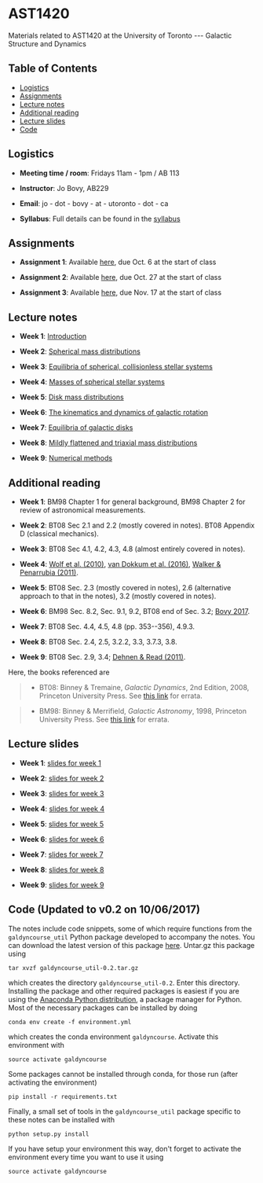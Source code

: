 # AST1420
Materials related to AST1420 at the University of Toronto --- Galactic Structure and Dynamics

## Table of Contents

* [Logistics](#logistics)
* [Assignments](#assignments)
* [Lecture notes](#lecture-notes)
* [Additional reading](#additional-reading)
* [Lecture slides](#lecture-slides)
* [Code](#code)

## Logistics

* **Meeting time / room**: Fridays 11am - 1pm / AB 113

* **Instructor**: Jo Bovy, AB229

* **Email**: jo - dot - bovy - at - utoronto - dot - ca

* **Syllabus**: Full details can be found in the [syllabus](https://github.com/jobovy/AST1420/blob/master/syllabus/syllabus-ast1420.pdf)

## Assignments

* **Assignment 1**: Available [here](http://astro.utoronto.ca/~bovy/AST1420/assignments/assignment1.pdf), due Oct. 6 at the start of class

* **Assignment 2**: Available [here](http://astro.utoronto.ca/~bovy/AST1420/assignments/assignment2.pdf), due Oct. 27 at the start of class

* **Assignment 3**: Available [here](http://astro.utoronto.ca/~bovy/AST1420/assignments/assignment3.pdf), due Nov. 17 at the start of class

## Lecture notes

* **Week 1**: [Introduction](http://astro.utoronto.ca/~bovy/AST1420/notes/notebooks/01.-Introduction.html)

* **Week 2**: [Spherical mass distributions](http://astro.utoronto.ca/~bovy/AST1420/notes/notebooks/02.-Spherical-Mass-Distributions.html)

* **Week 3**: [Equilibria of spherical, collisionless stellar systems](http://astro.utoronto.ca/~bovy/AST1420/notes/notebooks/03.-Equilibria-Spherical-Collisionless-Systems.html)

* **Week 4**: [Masses of spherical stellar systems](http://astro.utoronto.ca/~bovy/AST1420/notes/notebooks/04.-Masses-Spherical-Systems.html)

* **Week 5**: [Disk mass distributions](http://astro.utoronto.ca/~bovy/AST1420/notes/notebooks/05.-Flattened-Mass-Distributions.html)

* **Week 6**: [The kinematics and dynamics of galactic rotation](http://astro.utoronto.ca/~bovy/AST1420/notes/notebooks/06.-Galactic-Rotation.html)

* **Week 7**: [Equilibria of galactic disks](http://astro.utoronto.ca/~bovy/AST1420/notes/notebooks/07.-Equilibria-Flattened-Collisionless-Systems.html)

* **Week 8**: [Mildly flattened and triaxial mass distributions](http://astro.utoronto.ca/~bovy/AST1420/notes/notebooks/08.-Triaxial-Mass-Distributions.html)

* **Week 9**: [Numerical methods](http://astro.utoronto.ca/~bovy/AST1420/notes/notebooks/09.-N-body-Modeling.html)

## Additional reading

* **Week 1**: BM98 Chapter 1 for general background, BM98 Chapter 2
    for review of astronomical measurements.

* **Week 2**: BT08 Sec 2.1 and 2.2 (mostly covered in notes). BT08
    Appendix D (classical mechanics).

* **Week 3**: BT08 Sec 4.1, 4.2, 4.3, 4.8 (almost entirely covered in
    notes).

* **Week 4**: [Wolf et
    al. (2010)](http://adsabs.harvard.edu/abs/2010MNRAS.406.1220W),
    [van Dokkum et
    al. (2016)](http://adsabs.harvard.edu/abs/2016ApJ...828L...6V),
    [Walker & Penarrubia
    (2011)](http://adsabs.harvard.edu/abs/2011ApJ...742...20W).

* **Week 5**: BT08 Sec. 2.3 (mostly covered in notes), 2.6 (alternative
    approach to that in the notes), 3.2 (mostly covered in notes).

* **Week 6**: BM98 Sec. 8.2, Sec. 9.1, 9.2, BT08 end of Sec. 3.2;
    [Bovy 2017](http://adsabs.harvard.edu/abs/2017MNRAS.468L..63B).

* **Week 7**: BT08 Sec. 4.4, 4.5, 4.8 (pp. 353--356), 4.9.3.

* **Week 8**: BT08 Sec. 2.4, 2.5, 3.2.2, 3.3, 3.7.3, 3.8.

* **Week 9**: BT08 Sec. 2.9, 3.4; [Dehnen & Read (2011)](http://adsabs.harvard.edu/abs/2011EPJP..126...55D).

Here, the books referenced are

> * BT08: Binney & Tremaine, *Galactic Dynamics*, 2nd Edition, 2008, Princeton University Press. See [this link](https://www-thphys.physics.ox.ac.uk/people/JamesBinney/web/index_files/BT2errors.pdf) for errata.

> * BM98: Binney & Merrifield, *Galactic Astronomy*, 1998, Princeton University Press. See [this link](http://www-thphys.physics.ox.ac.uk/people/JamesBinney/bmerrors.pdf) for errata.

## Lecture slides

* **Week 1**: [slides for week 1](http://astro.utoronto.ca/~bovy/AST1420/slides/L1-AST1420.pdf)

* **Week 2**: [slides for week 2](http://astro.utoronto.ca/~bovy/AST1420/slides/L2-AST1420.pdf)

* **Week 3**: [slides for week 3](http://astro.utoronto.ca/~bovy/AST1420/slides/L3-AST1420.pdf)

* **Week 4**: [slides for week 4](http://astro.utoronto.ca/~bovy/AST1420/slides/L4-AST1420.pdf)

* **Week 5**: [slides for week 5](http://astro.utoronto.ca/~bovy/AST1420/slides/L5-AST1420.pdf)

* **Week 6**: [slides for week 6](http://astro.utoronto.ca/~bovy/AST1420/slides/L6-AST1420.pdf)

* **Week 7**: [slides for week 7](http://astro.utoronto.ca/~bovy/AST1420/slides/L7-AST1420.pdf)

* **Week 8**: [slides for week 8](http://astro.utoronto.ca/~bovy/AST1420/slides/L8-AST1420.pdf)

* **Week 9**: [slides for week 9](http://astro.utoronto.ca/~bovy/AST1420/slides/L9-AST1420.pdf)

## Code (**Updated to v0.2 on 10/06/2017**)

The notes include code snippets, some of which require functions from
the ``galdyncourse_util`` Python package developed to accompany the
notes. You can download the latest version of this package
[here](http://astro.utoronto.ca/~bovy/AST1420/code/galdyncourse_util-0.2.tar.gz). Untar.gz
this package using 

```
tar xvzf galdyncourse_util-0.2.tar.gz
```

which creates the directory ``galdyncourse_util-0.2``. Enter this
directory. Installing the package and other required packages is
easiest if you are using the [Anaconda Python
distribution](https://docs.continuum.io/anaconda/), a package manager
for Python. Most of the necessary packages can be installed by doing

```
conda env create -f environment.yml
```

which creates the conda environment ``galdyncourse``. Activate this
environment with

```
source activate galdyncourse
```

Some packages cannot be installed through conda, for those run (after
activating the environment)

```
pip install -r requirements.txt
```

Finally, a small set of tools in the ``galdyncourse_util`` package
specific to these notes can be installed with

```
python setup.py install
```

If you have setup your environment this way, don't forget to activate
the environment every time you want to use it using

```
source activate galdyncourse
```